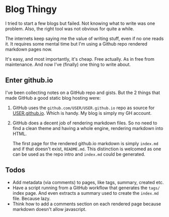 <!-- hidden -->
<!-- tags: blog -->
# Blog Thingy

I tried to start a few blogs but failed. Not knowing what to write was
one problem. Also, the right tool was not obvious for quite a while.

The internets keep saying me the value of writing stuff, even if no one
reads it. It requires some mental time but I'm using a Github repo
rendered markdown pages now.

It's easy, and most importantly, it's cheap. Free actually. As in free
from maintenance. And now I've (finally) one thing to write about.


## Enter github.io

I've been collecting notes on a GitHub repo and gists. But the 2 things
that made GitHub a good static blog hosting were:

1. GitHub uses the `github.com/USER/USER.github.io` repo as source for
   [USER.github.io](https://USER.github.io). Which is handy. My blog is
   simply my GH account.

2. GitHub does a decent job of rendering markdown files. So no need to
   find a clean theme and having a whole engine, rendering markdown into
   HTML.

   The first page for the rendered github.io markdown is simply
   `index.md` and if that doesn't exist, `README.md`. This distinction
   is welcomed as one can be used as the repo intro and `index.md` could
   be generated.


## Todos

- Add metadata (via comments) to pages, like tags, summary, created etc.
- Have a script running from a GitHub workflow that generates the
  `tags/` index page. And even extracts a summary used to create the
  `index.md` file. Because lazy.
- Think how to add a comments section on each rendered page because
  markdown doesn't allow javascript.
